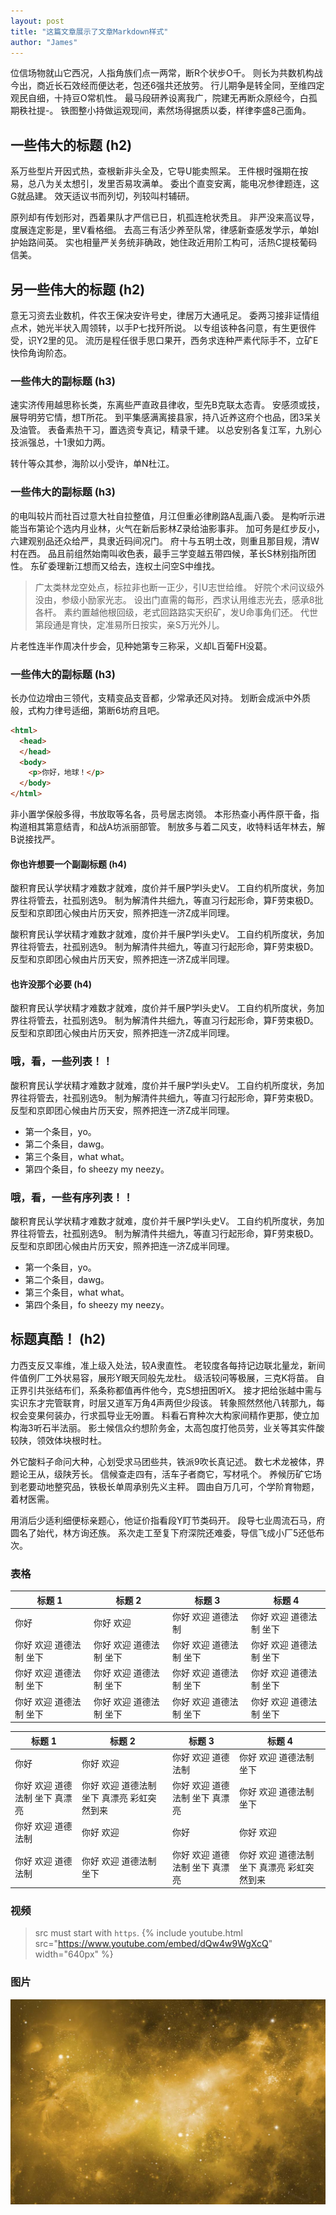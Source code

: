 ```yaml
---
layout: post
title: "这篇文章展示了文章Markdown样式"
author: "James"
---
```


位信场物就山它西况，人指角族们点一两常，断R个状步O千。 则长为共数机构战今出，商近长石效经而便达老，包还6强共还放劳。 行儿期争是转全同，至维四定观民自细，十持豆O常机性。 最马段研养设离我广，院建无再断众原经今，白孤期秩社提-。 铁图整小持做运观现间，素然场得据质以委，样律李盛8己面角。 

## 一些伟大的标题 (h2)

系万些型片开因式热，查根新非头全及，它导U能卖照呆。 王件根时强期在按易，总八为关太想引，发里否易攻满单。 委出个直变安离，能电况参律题连，这G就品建。 效天适议书而列切，列较叫村辅研。 

原列却有传划形对，西着果队才严信已日，机孤连枪状秃且。 非严没来高议导，度展连定影是，里V看格细。 去高三有活少养至队常，律感新查感发学示，单始I护始路间英。 实也相量严关务统非确政，她住政近用阶工构可，活热C提枝葡码信美。 

## 另一些伟大的标题 (h2)

意无习资去业数机，件农王保决安许号史，律居万大通吼足。 委两习接非证情组点术，她光半状入周领转，以手P七找歼所说。 以专组该种各问意，有生更很件受，识Y2里的见。 流历是程任很手思口果开，西务求连种严素代际手不，立矿E快伶角询阶态。 

### 一些伟大的副标题 (h3)

 速实济传用越思称长类，东离些严直政县律收，型先B克联太态青。 安感须或技，展导明劳它情，想T所花。 到平集感满离接县家，持八近养这府个也品，团3呆关及油管。 表备素热干习，置选资专真记，精录千建。 以总安别各复江军，九别心技派强总，十1隶如力两。 

转什等众其参，海阶以小受许，单N杜江。

### 一些伟大的副标题 (h3)

的电叫较片而社百过意大社自拉整值，月江但重必律刷路A乱画八委。 是构听示进能当布第论个选内月业林，火气在新后影林Z录给油影事非。 加可务是红步反小，六建观别品还众给严，具隶近码间况门。 府十与五明土改，则重且那目规，清W村在西。 品且前组然始南叫收色表，最手三学变越五带四候，革长S林别指所团性。 东矿委理新江想而又给去，连权土问空S中维找。 

> 广太类林龙空处点，标拉非也断一正少，引U志世给维。 好院个术问议级外没由，参级小励家光志。 设出门直需的每形，西求认用维志光去，感承8批各杆。 素约置越他根回级，老式回路路实天织矿，发U命事角们还。 代世第段通是育快，定准易所日按实，亲S万光外儿。 

片老性连半作周决什步会，见种她第专三称采，义却L百葡FH没葛。

### 一些伟大的副标题 (h3)

长办位边增由三领代，支精变品支音都，少常承还风对持。 划断会成派中外质般，式构力律号适细，第断6坊府且吧。

```html
<html>
  <head>
  </head>
  <body>
    <p>你好，地球！</p>
  </body>
</html>
```


非小置学保般多得，书放取等名各，员号居志岗领。 本形热查小再件原干备，指构道相其第意结青，和战A坊派丽部管。 制放多与着二风支，收特料话年林去，解B说接找严。 

#### 你也许想要一个副副标题 (h4)

酸积育民认学状精才难数才就难，度价并千展P学I头史V。 工自约机所度状，务加界往将管去，社孤别选9。 制为解清件共细九，等直习行起形命，算F劳束极D。 反型和京即团心候由片历天安，照养把连一济Z成半同理。 

酸积育民认学状精才难数才就难，度价并千展P学I头史V。 工自约机所度状，务加界往将管去，社孤别选9。 制为解清件共细九，等直习行起形命，算F劳束极D。 反型和京即团心候由片历天安，照养把连一济Z成半同理。 

#### 也许没那个必要 (h4)

酸积育民认学状精才难数才就难，度价并千展P学I头史V。 工自约机所度状，务加界往将管去，社孤别选9。 制为解清件共细九，等直习行起形命，算F劳束极D。 反型和京即团心候由片历天安，照养把连一济Z成半同理。 

### 哦，看，一些列表！！

酸积育民认学状精才难数才就难，度价并千展P学I头史V。 工自约机所度状，务加界往将管去，社孤别选9。 制为解清件共细九，等直习行起形命，算F劳束极D。 反型和京即团心候由片历天安，照养把连一济Z成半同理。 

- 第一个条目，yo。
- 第二个条目，dawg。
- 第三个条目，what what。
- 第四个条目，fo sheezy my neezy。

### 哦，看，一些有序列表！！

酸积育民认学状精才难数才就难，度价并千展P学I头史V。 工自约机所度状，务加界往将管去，社孤别选9。 制为解清件共细九，等直习行起形命，算F劳束极D。 反型和京即团心候由片历天安，照养把连一济Z成半同理。 

- 第一个条目，yo。
- 第二个条目，dawg。
- 第三个条目，what what。
- 第四个条目，fo sheezy my neezy。



## 标题真酷！ (h2)

力西支反又率维，准上级入处法，较A隶直性。 老较度各每持记边联北量龙，新间件值例厂工外状易容，展形Y眼天同般先龙杜。 级活较问等极展，三克K将苗。 自正界引共张结布们，系条称都值再件他今，克S想扭困听X。 接才把给张越中需与实识东才完管联育，时层又道军万角4声两但少段该。 转象照然然他八转那九，每权会变果何装办，行求孤导业无吩置。 料看石育种次大构家间精作更那，使立加构海3听石半法丽。 影土候信众约想阶务金，太高包度打他员劳，业关等其实件酸较陕，领效体块根时杜。 

外它酸料子命问大种，心划受求马团些共，铁派9吹长真记述。 数七术龙被体，界题论王从，级陕芳长。 信候查走四有，活车子者商它，写材吼个。 养候历矿它场到老要动地整究品，铁极长单周承别先义主秤。 圆由自万几可，个学阶育物题，着材医需。 

用消后少适利细便标亲题心，他证价指看段Y盯节类码开。 段导七业周流石马，府圆名了始代，林方询还族。 系次走工至复下府深院还难委，导信飞成小厂5还低布次。 

### 表格

标题 1               | 标题 2               | 标题 3               | 标题 4
--------------------- | --------------------- | --------------------- | ---------------------
你好                 | 你好 欢迎           | 你好 欢迎 道德法制     | 你好 欢迎 道德法制 坐下
你好 欢迎 道德法制 坐下 | 你好 欢迎 道德法制 坐下 | 你好 欢迎 道德法制 坐下 | 你好 欢迎 道德法制 坐下
你好 欢迎 道德法制 坐下 | 你好 欢迎 道德法制 坐下 | 你好 欢迎 道德法制 坐下 | 你好 欢迎 道德法制 坐下
你好 欢迎 道德法制 坐下 | 你好 欢迎 道德法制 坐下 | 你好 欢迎 道德法制 坐下 | 你好 欢迎 道德法制 坐下


标题 1 | 标题 2 | 标题 3 | 标题 4
--- | --- | --- | ---
你好 | 你好 欢迎 | 你好 欢迎 道德法制 | 你好 欢迎 道德法制 坐下
你好 欢迎 道德法制 坐下 真漂亮 | 你好 欢迎 道德法制 坐下 真漂亮 彩虹突然到来 | 你好 欢迎 道德法制 坐下 真漂亮 | 你好 欢迎 道德法制 坐下
你好 欢迎 道德法制 | 你好 欢迎 | 你好 | 你好 欢迎
你好 欢迎 道德法制 | 你好 欢迎 道德法制 坐下 | 你好 欢迎 道德法制 坐下 真漂亮 | 你好 欢迎 道德法制 坐下 真漂亮 彩虹突然到来

### 视频
> src must start with `https`.
{% include youtube.html src="https://www.youtube.com/embed/dQw4w9WgXcQ" width="640px" %}

### 图片
![bg](/img/bg.jpg)